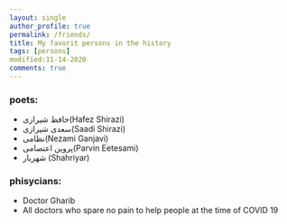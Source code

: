 ```yaml
---
layout: single
author_profile: true
permalink: /friends/
title: My favorit persons in the history
tags: [persons]
modified:11-14-2020
comments: true
---
```




### poets:
* حافظ شیرازی(Hafez Shirazi)
* سعدی شیرازی(Saadi Shirazi)
* نظامی(Nezami Ganjavi)
* پروین اعتصامی(Parvin Eetesami)
* شهریار (Shahriyar)

### phisycians:
* Doctor Gharib
* All doctors who spare no pain to help people at the time of COVID 19